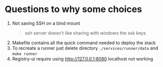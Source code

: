 # Questions to why some choices

1. Not saving SSH on a bind mount
   > ssh server doesn't like sharing with windows the ssk keys
2. Makefile contains all the quick command needed to deploy the stack
3. To recreate a runner just delete directory `./services/runner/data` and `make runner`
4. Registry-ui require using http://127.0.0.1:8080 localhost not working
